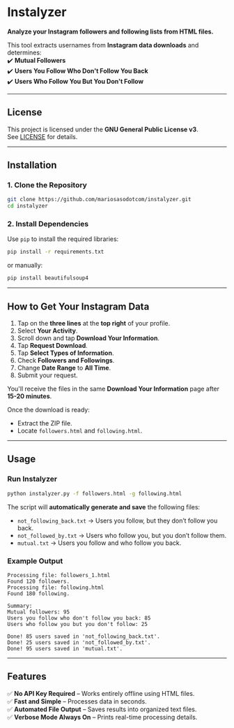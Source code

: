 # **Instalyzer**  
**Analyze your Instagram followers and following lists from HTML files.**  

This tool extracts usernames from **Instagram data downloads** and determines:  
✔️ **Mutual Followers**  
✔️ **Users You Follow Who Don't Follow You Back**  
✔️ **Users Who Follow You But You Don't Follow**  

---

## **License**  
This project is licensed under the **GNU General Public License v3**.  
See [LICENSE](https://www.gnu.org/licenses/) for details.  

---

## **Installation**  

### **1. Clone the Repository**  
```bash
git clone https://github.com/mariosasodotcom/instalyzer.git
cd instalyzer
```

### **2. Install Dependencies**  
Use `pip` to install the required libraries:  
```bash
pip install -r requirements.txt
```
or manually:  
```bash
pip install beautifulsoup4
```

---

## **How to Get Your Instagram Data**  
1. Tap on the **three lines** at the **top right** of your profile.  
2. Select **Your Activity**.  
3. Scroll down and tap **Download Your Information**.  
4. Tap **Request Download**.  
5. Tap **Select Types of Information**.  
6. Check **Followers and Followings**.  
7. Change **Date Range** to **All Time**.  
8. Submit your request.  

You'll receive the files in the same **Download Your Information** page after **15-20 minutes**.  

Once the download is ready:  
- Extract the ZIP file.  
- Locate `followers.html` and `following.html`.  

---

## **Usage**  

### **Run Instalyzer**  
```bash
python instalyzer.py -f followers.html -g following.html
```
The script will **automatically generate and save** the following files:  
- `not_following_back.txt` → Users you follow, but they don’t follow you back.  
- `not_followed_by.txt` → Users who follow you, but you don’t follow them.  
- `mutual.txt` → Users you follow and who follow you back.  

### **Example Output**  
```
Processing file: followers_1.html
Found 120 followers.
Processing file: following.html
Found 180 following.

Summary:
Mutual followers: 95
Users you follow who don't follow you back: 85
Users who follow you but you don't follow: 25

Done! 85 users saved in 'not_following_back.txt'.
Done! 25 users saved in 'not_followed_by.txt'.
Done! 95 users saved in 'mutual.txt'.
```

---

## **Features**  
✅ **No API Key Required** – Works entirely offline using HTML files.  
✅ **Fast and Simple** – Processes data in seconds.  
✅ **Automated File Output** – Saves results into organized text files.  
✅ **Verbose Mode Always On** – Prints real-time processing details.  
  
